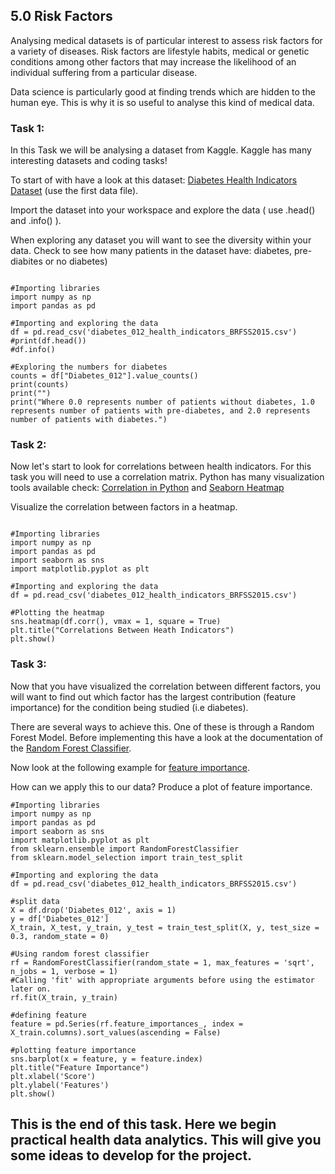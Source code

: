 ## 5.0 Risk Factors

Analysing medical datasets is of particular interest to assess risk factors for a variety of diseases. Risk factors are lifestyle habits, medical or genetic conditions among other factors that may increase the likelihood of an individual suffering from a particular disease.

Data science is particularly good at finding trends which are hidden to the human eye. This is why it is so useful to analyse this kind of medical data. 


### Task 1: 

In this Task we will be analysing a dataset from Kaggle. Kaggle has many interesting datasets and coding tasks!

To start of with have a look at this dataset: [Diabetes Health Indicators Dataset](https://www.kaggle.com/alexteboul/diabetes-health-indicators-dataset) (use the first data file).


Import the dataset into your workspace and explore the data ( use .head() and .info() ).

When exploring any dataset you will want to see the diversity within your data. Check to see how many patients in the dataset have: diabetes, pre-diabites or no diabetes)

```

#Importing libraries
import numpy as np
import pandas as pd

#Importing and exploring the data
df = pd.read_csv('diabetes_012_health_indicators_BRFSS2015.csv')
#print(df.head())
#df.info()

#Exploring the numbers for diabetes
counts = df["Diabetes_012"].value_counts()
print(counts)
print("")
print("Where 0.0 represents number of patients without diabetes, 1.0 represents number of patients with pre-diabetes, and 2.0 represents number of patients with diabetes.")

```


### Task 2: 

Now let's start to look for correlations between health indicators. For this task you will need to use a correlation matrix. Python has many visualization tools available check: [Correlation in Python](https://pandas.pydata.org/docs/reference/api/pandas.DataFrame.corr.html) and [Seaborn Heatmap](https://seaborn.pydata.org/generated/seaborn.heatmap.html)

Visualize the correlation between factors in a heatmap. 

```

#Importing libraries
import numpy as np
import pandas as pd
import seaborn as sns
import matplotlib.pyplot as plt

#Importing and exploring the data
df = pd.read_csv('diabetes_012_health_indicators_BRFSS2015.csv')

#Plotting the heatmap
sns.heatmap(df.corr(), vmax = 1, square = True)
plt.title("Correlations Between Heath Indicators")
plt.show()

```

### Task 3: 

Now that you have visualized the correlation between different factors, you will want to find out which factor has the largest contribution (feature importance) for the condition being studied (i.e diabetes). 

There are several ways to achieve this. One of these is through a Random Forest Model. Before implementing this have a look at the documentation of the [Random Forest Classifier](https://scikit-learn.org/stable/modules/generated/sklearn.ensemble.RandomForestClassifier.html).

Now look at the following example for [feature importance](https://scikit-learn.org/stable/auto_examples/ensemble/plot_forest_importances.html#sphx-glr-auto-examples-ensemble-plot-forest-importances-py).

How can we apply this to our data? Produce a plot of feature importance. 


```
#Importing libraries
import numpy as np
import pandas as pd
import seaborn as sns
import matplotlib.pyplot as plt
from sklearn.ensemble import RandomForestClassifier
from sklearn.model_selection import train_test_split

#Importing and exploring the data
df = pd.read_csv('diabetes_012_health_indicators_BRFSS2015.csv')

#split data
X = df.drop('Diabetes_012', axis = 1)
y = df['Diabetes_012']
X_train, X_test, y_train, y_test = train_test_split(X, y, test_size = 0.3, random_state = 0)

#Using random forest classifier 
rf = RandomForestClassifier(random_state = 1, max_features = 'sqrt', n_jobs = 1, verbose = 1)
#Calling 'fit' with appropriate arguments before using the estimator later on.
rf.fit(X_train, y_train)

#defining feature
feature = pd.Series(rf.feature_importances_, index = X_train.columns).sort_values(ascending = False)

#plotting feature importance
sns.barplot(x = feature, y = feature.index)
plt.title("Feature Importance")
plt.xlabel('Score')
plt.ylabel('Features')
plt.show()

```

## This is the end of this task. Here we begin practical health data analytics. This will give you some ideas to develop for the project.
